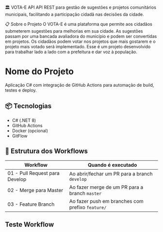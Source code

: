 🏛️ VOTA-E API
API REST para gestão de sugestões e projetos comunitários municipais, facilitando a participação cidadã nas decisões da cidade.

📋 Sobre o Projeto
O VOTA-E é uma plataforma que permite aos cidadãos submeterem sugestões para melhorias em sua cidade. As sugestões passam por uma bancada avaliadora do município e podem ser convertidas em projetos.
Os cidadãos podem votar nos projetos que mais gostarem e o projeto mais votado será implementado. Esse é um projeto desenvolvido para trabalhar lado a lado com a prefeitura e dar voz à população.

# Nome do Projeto

Aplicação C# com integração de GitHub Actions para automação de build, testes e deploy.

## 📦 Tecnologias

- C# (.NET 8)
- GitHub Actions
- Docker (opcional)
- GitFlow

## 🚀 Estrutura dos Workflows

| Workflow                         | Quando é executado                           |
|----------------------------------|----------------------------------------------|
| 01 - Pull Request para Develop   | Ao abrir/fechar um PR para a branch `develop` |
| 02 - Merge para Master           | Ao fazer merge de um PR para a branch `master` |
| 03 - Feature Branch              | Ao fazer push em branches com prefixo `feature/` |

## Teste Workflow